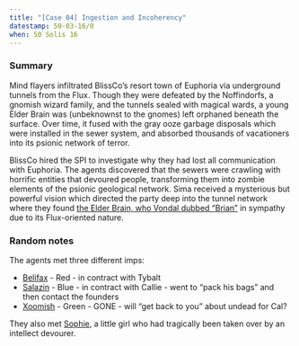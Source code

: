 ```yaml
---
title: "[Case 04] Ingestion and Incoherency"
datestamp: 50-03-16/0
when: 50 Solis 16
---
```


### Summary

Mind flayers infiltrated BlissCo’s resort town of Euphoria via underground tunnels from the Flux. Though they were defeated by the Noffindorfs, a gnomish wizard family, and the tunnels sealed with magical wards, a young Elder Brain was (unbeknownst to the gnomes) left orphaned beneath the surface. Over time, it fused with the gray ooze garbage disposals which were installed in the sewer system, and absorbed thousands of vacationers into its psionic network of terror.

BlissCo hired the SPI to investigate why they had lost all communication with Euphoria. The agents discovered that the sewers were crawling with horrific entities that devoured people, transforming them into zombie elements of the psionic geological network. Sima received a mysterious but powerful vision which directed the party deep into the tunnel network where they found [the Elder Brain, who Vondal dubbed “Brian”](../dossiers/brian-the-elder-brain) in sympathy due to its Flux-oriented nature.

### Random notes

The agents met three different imps:

* [Belifax](../dossiers/belifax) - Red - in contract with Tybalt
* [Salazin](../dossiers/salazin) - Blue - in contract with Callie - went to “pack his bags” and then contact the founders
* [Xoomish](../dossiers/xoomish) - Green - GONE - will “get back to you” about undead for Cal?

They also met [Sophie](../dossiers/sophie), a little girl who had tragically been taken over by an intellect devourer.
